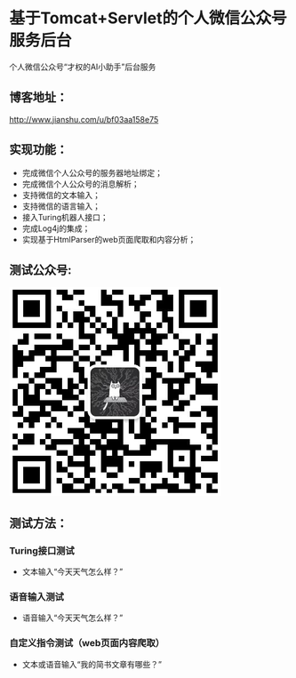 # 基于Tomcat+Servlet的个人微信公众号服务后台
个人微信公众号“才权的AI小助手”后台服务

## 博客地址：
<http://www.jianshu.com/u/bf03aa158e75>

## 实现功能：
* 完成微信个人公众号的服务器地址绑定；
* 完成微信个人公众号的消息解析；
* 支持微信的文本输入；
* 支持微信的语言输入；
* 接入Turing机器人接口；
* 完成Log4j的集成；
* 实现基于HtmlParser的web页面爬取和内容分析；

## 测试公众号:
![](./assets/MyAI_Wechat_QRC.PNG)

## 测试方法：

### Turing接口测试
* 文本输入“今天天气怎么样？”

### 语音输入测试
* 语音输入“今天天气怎么样？”

### 自定义指令测试（web页面内容爬取）
* 文本或语音输入“我的简书文章有哪些？”